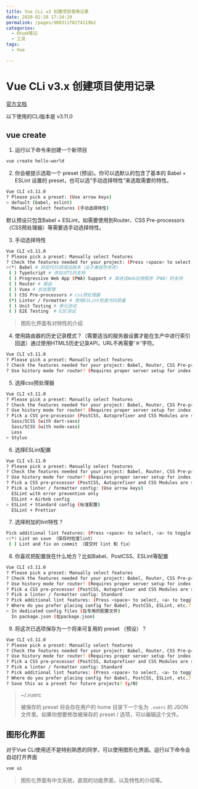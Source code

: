 ```yaml
---
title: Vue CLi v3 创建项目使用记录
date: 2020-02-20 17:24:29
permalink: /pages/d00311f8174119b2
categories:
  - 《Vue》笔记
  - 工具
tags:
  - Vue
 
---
```

# Vue CLi v3.x 创建项目使用记录

[官方文档](https://cli.vuejs.org/zh/)

以下使用的CLi版本是 v3.11.0

## vue create

1. 运行以下命令来创建一个新项目

```sh
vue create hello-world
```

2. 你会被提示选取一个 preset (预设)。你可以选默认的包含了基本的 Babel + ESLint 设置的 preset，也可以选“手动选择特性”来选取需要的特性。

```sh
Vue CLI v3.11.0
? Please pick a preset: (Use arrow keys)
> default (babel, eslint)
  Manually select features (手动选择特性)
```

默认预设只包含Babel + ESLint，如需要使用到Router、CSS Pre-processors（CSS预处理器）等需要选手动选择特性。

3. 手动选择特性

```sh
Vue CLI v3.11.0
? Please pick a preset: Manually select features
? Check the features needed for your project: (Press <space> to select, <a> to toggle all, <i> to invert selection)
>(*) Babel # 将现代JS转成旧版本（出于兼容性考虑）
 ( ) TypeScript # 添加对TS的支持
 ( ) Progressive Web App (PWA) Support # 渐进式Web应用程序（PWA）的支持
 ( ) Router # 路由
 ( ) Vuex # 状态管理
 ( ) CSS Pre-processors # css预处理器
 (*) Linter / Formatter # 使用ESLint检查代码质量
 ( ) Unit Testing # 单元测试
 ( ) E2E Testing  # E2E测试
```

> 图形化界面有对特性的介绍

4. 使用路由器的历史记录模式？（需要适当的服务器设置才能在生产中进行索引回退）通过使用HTML5历史记录API，URL不再需要'＃'字符。

```sh
Vue CLI v3.11.0
? Please pick a preset: Manually select features
? Check the features needed for your project: Babel, Router, CSS Pre-processors, Linter
? Use history mode for router? (Requires proper server setup for index fallback in production) (Y/n)
```

5. 选择css预处理器

```sh
Vue CLI v3.11.0
? Please pick a preset: Manually select features
? Check the features needed for your project: Babel, Router, CSS Pre-processors, Linter
? Use history mode for router? (Requires proper server setup for index fallback in production) Yes
? Pick a CSS pre-processor (PostCSS, Autoprefixer and CSS Modules are supported by default):
  Sass/SCSS (with dart-sass)
  Sass/SCSS (with node-sass)
  Less
> Stylus
```

6. 选择ESLint配置

```sh
Vue CLI v3.11.0
? Please pick a preset: Manually select features
? Check the features needed for your project: Babel, Router, CSS Pre-processors, Linter
? Use history mode for router? (Requires proper server setup for index fallback in production) Yes
? Pick a CSS pre-processor (PostCSS, Autoprefixer and CSS Modules are supported by default): Stylus
? Pick a linter / formatter config: (Use arrow keys)
  ESLint with error prevention only
  ESLint + Airbnb config
> ESLint + Standard config (标准配置)
  ESLint + Prettier
```

7. 选择附加的lint特性？

```sh
Pick additional lint features: (Press <space> to select, <a> to toggle all, <i> to invert selection)
>(*) Lint on save （保存时检查lint）
 ( ) Lint and fix on commit （提交时 lint 和 fix）
```

8. 你喜欢把配置放在什么地方？比如Babel、PostCSS、ESLint等配置

```sh
Vue CLI v3.11.0
? Please pick a preset: Manually select features
? Check the features needed for your project: Babel, Router, CSS Pre-processors, Linter
? Use history mode for router? (Requires proper server setup for index fallback in production) Yes
? Pick a CSS pre-processor (PostCSS, Autoprefixer and CSS Modules are supported by default): Stylus
? Pick a linter / formatter config: Standard
? Pick additional lint features: (Press <space> to select, <a> to toggle all, <i> to invert selection)Lint on save
? Where do you prefer placing config for Babel, PostCSS, ESLint, etc.? (Use arrow keys)
> In dedicated config files (在专用的配置文件)
  In package.json (在package.json)
```

9. 将这次已选项保存为一个将来可复用的 preset （预设）？

```sh
Vue CLI v3.11.0
? Please pick a preset: Manually select features
? Check the features needed for your project: Babel, Router, CSS Pre-processors, Linter
? Use history mode for router? (Requires proper server setup for index fallback in production) Yes
? Pick a CSS pre-processor (PostCSS, Autoprefixer and CSS Modules are supported by default): Stylus
? Pick a linter / formatter config: Standard
? Pick additional lint features: (Press <space> to select, <a> to toggle all, <i> to invert selection)Lint on save
? Where do you prefer placing config for Babel, PostCSS, ESLint, etc.? In dedicated config files
? Save this as a preset for future projects? (y/N)
```

> ~/.vuerc
>
> 被保存的 preset 将会存在用户的 home 目录下一个名为 `.vuerc` 的 JSON 文件里。如果你想要修改被保存的 preset / 选项，可以编辑这个文件。



## 图形化界面

对于Vue CLi使用还不是特别熟悉的同学，可以使用图形化界面。运行以下命令会自动打开界面

```sh
vue ui
```

> 图形化界面有中文系统，直观的功能界面，以及特性的介绍等。
